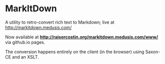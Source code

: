 # MarkItDown

A utility to retro-convert rich text to Markdown; live at http://markitdown.medusis.com/

Now available at **http://raisercostin.org/markitdown.medusis.com/www/** via github.io pages.

The conversion happens entirely on the client (in the browser) using Saxon-CE and an XSLT.
